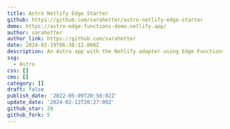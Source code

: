 ```yaml
---
title: Astro Netlify Edge Starter
github: https://github.com/sarahetter/astro-netlify-edge-starter
demo: https://astro-edge-functions-demo.netlify.app/
author: sarahetter
author_link: https://github.com/sarahetter
date: 2024-02-19T06:38:12.008Z
description: An Astro app with the Netlify adapter using Edge Functions
ssg:
  - Astro
css: []
cms: []
category: []
draft: false
publish_date: '2022-05-09T20:50:02Z'
update_date: '2024-02-12T20:27:09Z'
github_star: 20
github_fork: 5
---
```

